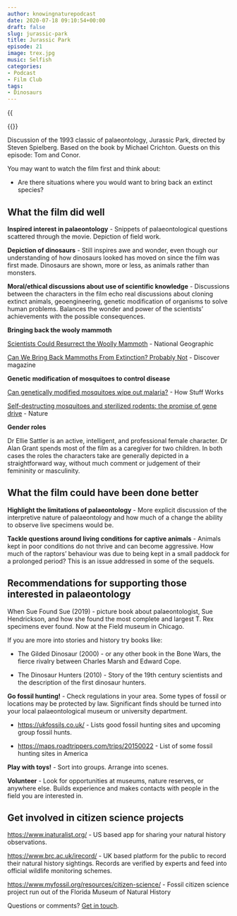 ```yaml
---
author: knowingnaturepodcast
date: 2020-07-18 09:10:54+00:00
draft: false
slug: jurassic-park
title: Jurassic Park
episode: 21
image: trex.jpg
music: Selfish
categories:
- Podcast
- Film Club
tags:
- Dinosaurs
---
```


{{<audio src="https://knowingnature.podbean.com/mf/play/ltpnab/Ep_21_-Film_Club-_Jurassic_Park_6ne79.mp3" >}}

{{<film director="Steven Spielberg"
        starring="Sam Neill, Laura Dern, Jeff Goldblum"
        thumb="jurassic-park.jpg"
        release-date="1993-06-09"
        runtime="2h7m"
        rating="PG"
        imdb-link="https://www.imdb.com/title/tt0107290">}}

Discussion of the 1993 classic of palaeontology, Jurassic Park, directed by
Steven Spielberg. Based on the book by Michael Crichton. Guests on this
episode: Tom and Conor.

You may want to watch the film first and think about:

  * Are there situations where you would want to bring back an extinct species?

## What the film did well

**Inspired interest in palaeontology** \- Snippets of palaeontological
questions scattered through the movie. Depiction of field work.

**Depiction of dinosaurs** -  Still inspires awe and wonder, even though our
understanding of how dinosaurs looked has moved on since the film was first
made. Dinosaurs are shown, more or less, as animals rather than monsters.

**Moral/ethical discussions about use of scientific knowledge** \- Discussions
between the characters in the film echo real discussions about cloning extinct
animals, geoengineering, genetic modification of organisms to solve human
problems. Balances the wonder and power of the scientists’ achievements with
the possible consequences.

**Bringing back the wooly mammoth**

[Scientists Could Resurrect the Woolly Mammoth](https://www.nationalgeographic.co.uk/animals/2017/11/scientists-could-resurrect-woolly-mammoth) \- National Geographic

[Can We Bring Back Mammoths From Extinction? Probably Not](https://www.discovermagazine.com/planet-earth/can-we-bring-back-mammoths-from-extinction-probably-not-heres-why) \- Discover magazine

**Genetic modification of mosquitoes to control disease**

[Can genetically modified mosquitoes wipe out malaria?](https://science.howstuffworks.com/life/genetic/gm-mosquito.htm) \- How Stuff Works

[Self-destructing mosquitoes and sterilized rodents: the promise of gene drive](https://www.nature.com/articles/d41586-019-02087-5) \- Nature

**Gender roles**

Dr Ellie Sattler is an active, intelligent, and professional female character.
Dr Alan Grant spends most of the film as a caregiver for two children. In both
cases the roles the characters take are generally depicted in a
straightforward way, without much comment or judgement of their femininity or
masculinity.

## What the film could have been done better

**Highlight the limitations of palaeontology** \- More explicit discussion of
the interpretive nature of palaeontology and how much of a change the ability
to observe live specimens would be.

**Tackle questions around living conditions for captive animals** \- Animals
kept in poor conditions do not thrive and can become aggressive. How much of
the raptors’ behaviour was due to being kept in a small paddock for a
prolonged period? This is an issue addressed in some of the sequels.

## Recommendations for supporting those interested in palaeontology

When Sue Found Sue (2019) - picture book about palaeontologist, Sue
Hendrickson, and how she found the most complete and largest T. Rex specimens
ever found. Now at the Field museum in Chicago.

If you are more into stories and history try books like:

* The Gilded Dinosaur (2000) - or any other book in the Bone Wars, the fierce
rivalry between Charles Marsh and Edward Cope.

* The Dinosaur Hunters (2010) - Story of the 19th century scientists and the
description of the first dinosaur hunters.

**Go fossil hunting!** \- Check regulations in your area. Some types of fossil
or locations may be protected by law. Significant finds should be turned into
your local palaeontological museum or university department.

* <https://ukfossils.co.uk/> \- Lists good fossil hunting sites and upcoming
group fossil hunts.

* <https://maps.roadtrippers.com/trips/20150022> \- List of some fossil hunting
sites in America

**Play with toys!** \- Sort into groups. Arrange into scenes.

**Volunteer** \- Look for opportunities at museums, nature reserves, or
anywhere else. Builds experience and makes contacts with people in the field
you are interested in.

## Get involved in citizen science projects

<https://www.inaturalist.org/> \- US based app for sharing your natural
history observations.

<https://www.brc.ac.uk/irecord/> \- UK based platform for the public to record
their natural history sightings. Records are verified by experts and feed into
official wildlife monitoring schemes.

<https://www.myfossil.org/resources/citizen-science/> \- Fossil citizen
science project run out of the Florida Museum of Natural History

Questions or comments? [Get in touch](/about).
